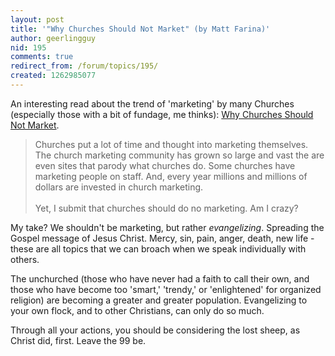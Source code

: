 ```yaml
---
layout: post
title: '"Why Churches Should Not Market" (by Matt Farina)'
author: geerlingguy
nid: 195
comments: true
redirect_from: /forum/topics/195/
created: 1262985077
---
```

<p>
	An interesting read about the trend of &#39;marketing&#39; by many Churches (especially those with a bit of fundage, me thinks): <a href="http://www.mattfarina.com/2010/1/why-churches-should-not-market">Why Churches Should Not Market</a>.</p>
<blockquote>
	<p>
		Churches put a lot of time and thought into marketing themselves. The church marketing community has grown so large and vast the are even sites that parody what churches do. Some churches have marketing people on staff. And, every year millions and millions of dollars are invested in church marketing.<br />
		<br />
		Yet, I submit that churches should do no marketing. Am I crazy?</p>
</blockquote>
<p>
	My take? We shouldn&#39;t be marketing, but rather <em>evangelizing</em>. Spreading the Gospel message of Jesus Christ. Mercy, sin, pain, anger, death, new life - these are all topics that we can broach when we speak individually with others.</p>
<p>
	The unchurched (those who have never had a faith to call their own, and those who have become too &#39;smart,&#39; &#39;trendy,&#39; or &#39;enlightened&#39; for organized religion) are becoming a greater and greater population. Evangelizing to your own flock, and to other Christians, can only do so much.</p>
<p>
	Through all your actions, you should be considering the lost sheep, as Christ did, first. Leave the 99 be.</p>
